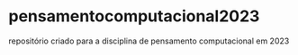 # pensamentocomputacional2023
repositório criado para a disciplina de pensamento computacional em 2023

